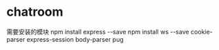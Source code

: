 # chatroom

需要安装的模块
npm install express --save
npm install ws --save
cookie-parser
express-session
body-parser
pug
